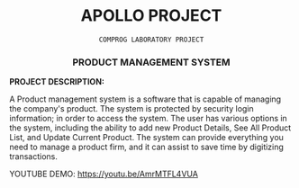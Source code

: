 <h1 align="center"> APOLLO PROJECT </h1>
<p align="center"> <code> COMPROG LABORATORY PROJECT </code></p>

<h3 align="center"> PRODUCT MANAGEMENT SYSTEM </h3>
<p align="left"><b> PROJECT DESCRIPTION: </b></p>

A Product management system is a software that is capable of managing the company's product. 
The system is protected by security login information; in order to access the system. 
The user has various options in the system, including the ability to add new Product Details, 
See All Product List, and Update Current Product. The system can provide everything you need to manage a product firm, 
and it can assist to save time by digitizing transactions.

</p>
</body>

YOUTUBE DEMO: https://youtu.be/AmrMTFL4VUA

